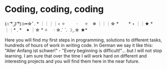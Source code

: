 # Coding, coding, coding 
(∩ ͡° ͜ʖ ͡°)⊃━☆ﾟ. *
┊┊┊┊⋆ ✧　 　 · 　 ✧　✵
┊┊┊☆ *　　 * ⋆
┊┊★ *
┊┊* . *　✦
┊☆ ° ✧　 · ☆.´ `. ☽¸.☆
★*

Here you will find my first steps in programming, solutions to different tasks, hundreds of hours of work in writing code. 
In German we say it like this: "Aller Anfang ist schwer!" - "Every beginning is difficult!"... but I will not stop learning. I am sure that over the time I will work hard on different and interesting projects and you will find them here in the near future.
